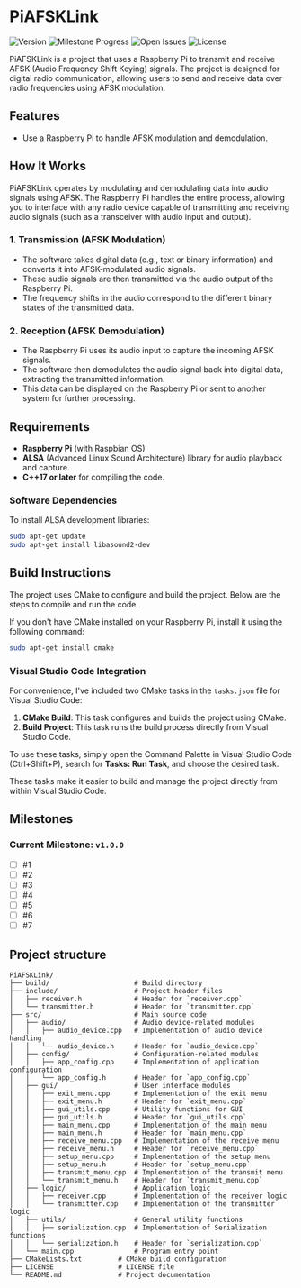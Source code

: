 # PiAFSKLink

![Version](https://img.shields.io/github/v/release/LUCA-G49/PiAFSKLink?include_prereleases) ![Milestone Progress](https://img.shields.io/github/milestones/progress-percent/LUCA-G49/PiAFSKLink/1) ![Open Issues](https://img.shields.io/github/issues/LUCA-G49/PiAFSKLink) ![License](https://img.shields.io/github/license/Luca-G49/PiAFSKLink?label=License)


PiAFSKLink is a project that uses a Raspberry Pi to transmit and receive AFSK (Audio Frequency Shift Keying) signals. The project is designed for digital radio communication, allowing users to send and receive data over radio frequencies using AFSK modulation.

## Features

- Use a Raspberry Pi to handle AFSK modulation and demodulation.

## How It Works

PiAFSKLink operates by modulating and demodulating data into audio signals using AFSK. The Raspberry Pi handles the entire process, allowing you to interface with any radio device capable of transmitting and receiving audio signals (such as a transceiver with audio input and output).

### 1. **Transmission (AFSK Modulation)**

- The software takes digital data (e.g., text or binary information) and converts it into AFSK-modulated audio signals.
- These audio signals are then transmitted via the audio output of the Raspberry Pi.
- The frequency shifts in the audio correspond to the different binary states of the transmitted data.

### 2. **Reception (AFSK Demodulation)**

- The Raspberry Pi uses its audio input to capture the incoming AFSK signals.
- The software then demodulates the audio signal back into digital data, extracting the transmitted information.
- This data can be displayed on the Raspberry Pi or sent to another system for further processing.

## Requirements

- **Raspberry Pi** (with Raspbian OS)
- **ALSA** (Advanced Linux Sound Architecture) library for audio playback and capture.
- **C++17 or later** for compiling the code.

### Software Dependencies

To install ALSA development libraries:

```bash
sudo apt-get update
sudo apt-get install libasound2-dev
```

## Build Instructions

The project uses CMake to configure and build the project. Below are the steps to compile and run the code.

If you don't have CMake installed on your Raspberry Pi, install it using the following command:

```bash
sudo apt-get install cmake
```
### Visual Studio Code Integration

For convenience, I've included two CMake tasks in the `tasks.json` file for Visual Studio Code:

1. **CMake Build**: This task configures and builds the project using CMake.
2. **Build Project**: This task runs the build process directly from Visual Studio Code.

To use these tasks, simply open the Command Palette in Visual Studio Code (Ctrl+Shift+P), search for **Tasks: Run Task**, and choose the desired task.

These tasks make it easier to build and manage the project directly from within Visual Studio Code.

## Milestones

### Current Milestone: `v1.0.0`

- [ ] #1
- [ ] #2
- [ ] #3
- [ ] #4
- [ ] #5
- [ ] #6
- [ ] #7

## Project structure
```
PiAFSKLink/
├── build/                     # Build directory
├── include/                   # Project header files
│   ├── receiver.h             # Header for `receiver.cpp`
│   └── transmitter.h          # Header for `transmitter.cpp`
├── src/                       # Main source code
│   ├── audio/                 # Audio device-related modules
│   │   ├── audio_device.cpp   # Implementation of audio device handling
│   │   └── audio_device.h     # Header for `audio_device.cpp`
│   ├── config/                # Configuration-related modules
│   │   ├── app_config.cpp     # Implementation of application configuration
│   │   └── app_config.h       # Header for `app_config.cpp`
│   ├── gui/                   # User interface modules
│   │   ├── exit_menu.cpp      # Implementation of the exit menu
│   │   ├── exit_menu.h        # Header for `exit_menu.cpp`
│   │   ├── gui_utils.cpp      # Utility functions for GUI
│   │   ├── gui_utils.h        # Header for `gui_utils.cpp`
│   │   ├── main_menu.cpp      # Implementation of the main menu
│   │   ├── main_menu.h        # Header for `main_menu.cpp`
│   │   ├── receive_menu.cpp   # Implementation of the receive menu
│   │   ├── receive_menu.h     # Header for `receive_menu.cpp`
│   │   ├── setup_menu.cpp     # Implementation of the setup menu
│   │   ├── setup_menu.h       # Header for `setup_menu.cpp`
│   │   ├── transmit_menu.cpp  # Implementation of the transmit menu
│   │   └── transmit_menu.h    # Header for `transmit_menu.cpp`
│   ├── logic/                 # Application logic
│   │   ├── receiver.cpp       # Implementation of the receiver logic
│   │   └── transmitter.cpp    # Implementation of the transmitter logic
│   ├── utils/                 # General utility functions
│   │   ├── serialization.cpp  # Implementation of Serialization functions
│   │   └── serialization.h    # Header for `serialization.cpp`
│   └── main.cpp               # Program entry point
├── CMakeLists.txt         # CMake build configuration
├── LICENSE                # LICENSE file
└── README.md              # Project documentation
```